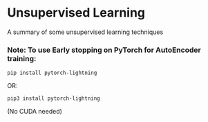 # Unsupervised Learning
 A summary of some unsupervised learning techniques 

 ### Note: To use Early stopping on PyTorch for AutoEncoder training:

 ```
 pip install pytorch-lightning
 ```

 OR: 
 ```
 pip3 install pytorch-lightning
 ```

 (No CUDA needed)

